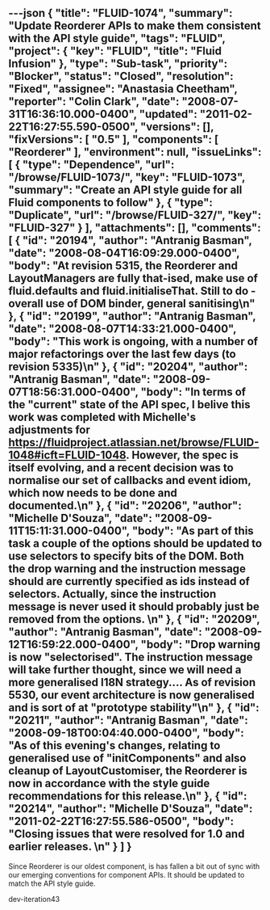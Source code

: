 ---json
{
  "title": "FLUID-1074",
  "summary": "Update Reorderer APIs to make them consistent with the API style guide",
  "tags": "FLUID",
  "project": {
    "key": "FLUID",
    "title": "Fluid Infusion"
  },
  "type": "Sub-task",
  "priority": "Blocker",
  "status": "Closed",
  "resolution": "Fixed",
  "assignee": "Anastasia Cheetham",
  "reporter": "Colin Clark",
  "date": "2008-07-31T16:36:10.000-0400",
  "updated": "2011-02-22T16:27:55.590-0500",
  "versions": [],
  "fixVersions": [
    "0.5"
  ],
  "components": [
    "Reorderer"
  ],
  "environment": null,
  "issueLinks": [
    {
      "type": "Dependence",
      "url": "/browse/FLUID-1073/",
      "key": "FLUID-1073",
      "summary": "Create an API style guide for all Fluid components to follow"
    },
    {
      "type": "Duplicate",
      "url": "/browse/FLUID-327/",
      "key": "FLUID-327"
    }
  ],
  "attachments": [],
  "comments": [
    {
      "id": "20194",
      "author": "Antranig Basman",
      "date": "2008-08-04T16:09:29.000-0400",
      "body": "At revision 5315, the Reorderer and LayoutManagers are fully that-ised, make use of fluid.defaults and fluid.initialiseThat. Still to do - overall use of DOM binder, general sanitising\n"
    },
    {
      "id": "20199",
      "author": "Antranig Basman",
      "date": "2008-08-07T14:33:21.000-0400",
      "body": "This work is ongoing, with a number of major refactorings over the last few days (to revision 5335)\n"
    },
    {
      "id": "20204",
      "author": "Antranig Basman",
      "date": "2008-09-07T18:56:31.000-0400",
      "body": "In terms of the \"current\" state of the API spec, I belive this work was completed with Michelle's adjustments for <https://fluidproject.atlassian.net/browse/FLUID-1048#icft=FLUID-1048>. However, the spec is itself evolving, and a recent decision was to normalise our set of callbacks and event idiom, which now needs to be done and documented.\n"
    },
    {
      "id": "20206",
      "author": "Michelle D'Souza",
      "date": "2008-09-11T15:11:31.000-0400",
      "body": "As part of this task a couple of the options should be updated to use selectors to specify bits of the DOM. Both the drop warning and the instruction message should are currently specified as ids instead of selectors. Actually, since the instruction message is never used it should probably just be removed from the options.&#x20;\n"
    },
    {
      "id": "20209",
      "author": "Antranig Basman",
      "date": "2008-09-12T16:59:22.000-0400",
      "body": "Drop warning is now \"selectorised\". The instruction message will take further thought, since we will need a more generalised I18N strategy.... As of revision 5530, our event architecture is now generalised and is sort of at \"prototype stability\"\n"
    },
    {
      "id": "20211",
      "author": "Antranig Basman",
      "date": "2008-09-18T00:04:40.000-0400",
      "body": "As of this evening's changes, relating to generalised use of \"initComponents\" and also cleanup of LayoutCustomiser, the Reorderer is now in accordance with the style guide recommendations for this release.\n"
    },
    {
      "id": "20214",
      "author": "Michelle D'Souza",
      "date": "2011-02-22T16:27:55.586-0500",
      "body": "Closing issues that were resolved for 1.0 and earlier releases.&#x20;\n"
    }
  ]
}
---
Since Reorderer is our oldest component, is has fallen a bit out of sync with our emerging conventions for component APIs. It should be updated to match the API style guide.

dev-iteration43

        